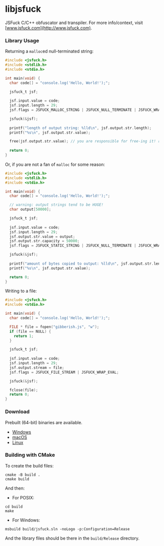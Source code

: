 # libjsfuck
JSFuck C/C++ obfuscator and transpiler. For more info/context, visit [www.jsfuck.com](http://www.jsfuck.com).

### Library Usage

Returning a `malloc`ed null-terminated string:

```c
#include <jsfuck.h>
#include <stdlib.h>
#include <stdio.h>

int main(void) {
  char code[] = "console.log('Hello, World!');";

  jsfuck_t jsf;
  
  jsf.input.value = code;
  jsf.input.length = 29;
  jsf.flags = JSFUCK_MALLOC_STRING | JSFUCK_NULL_TERMINATE | JSFUCK_WRAP_EVAL;

  jsfuck(&jsf);
  
  printf("length of output string: %lld\n", jsf.output.str.length);
  printf("%s\n", jsf.output.str.value);

  free(jsf.output.str.value); // you are responsible for free-ing it! remember!
  
  return 0;
}
```

Or, if you are not a fan of `malloc` for some reason:

```c
#include <jsfuck.h>
#include <stdlib.h>
#include <stdio.h>

int main(void) {
  char code[] = "console.log('Hello, World!');";

  // warning: output strings tend to be HUGE!
  char output[50000];

  jsfuck_t jsf;
  
  jsf.input.value = code;
  jsf.input.length = 29;
  jsf.output.str.value = output;
  jsf.output.str.capacity = 50000;
  jsf.flags = JSFUCK_STATIC_STRING | JSFUCK_NULL_TERMINATE | JSFUCK_WRAP_EVAL;

  jsfuck(&jsf);
  
  printf("amount of bytes copied to output: %lld\n", jsf.output.str.length);
  printf("%s\n", jsf.output.str.value);

  return 0;
}
```

Writing to a file:

```c
#include <jsfuck.h>
#include <stdio.h>

int main(void) {
  char code[] = "console.log('Hello, World!');";

  FILE * file = fopen("gibberish.js", "w");
  if (file == NULL) {
    return 1;
  }

  jsfuck_t jsf;
  
  jsf.input.value = code;
  jsf.input.length = 29;
  jsf.output.stream = file;
  jsf.flags = JSFUCK_FILE_STREAM | JSFUCK_WRAP_EVAL;

  jsfuck(&jsf);

  fclose(file);
  return 0;
}
```

### Download

Prebuilt (64-bit) binaries are available.

- [Windows](https://github.com/null8626/jsfuck/releases/download/v1.1.0/jsfuck-windows.zip)
- [macOS](https://github.com/null8626/jsfuck/releases/download/v1.1.0/jsfuck-macos.zip)
- [Linux](https://github.com/null8626/jsfuck/releases/download/v1.1.0/jsfuck-linux.zip)

### Building with CMake

To create the build files:

```console
cmake -B build .
cmake build
```

And then:

- For POSIX:

```console
cd build
make
```

- For Windows:

```console
msbuild build/jsfuck.sln -noLogo -p:Configuration=Release
```

And the library files should be there in the `build/Release` directory.